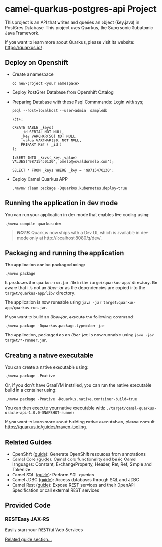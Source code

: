 # camel-quarkus-postgres-api Project

This project is an API that writes and queries an object (Key.java) in PostGres Database. This project uses Quarkus, the Supersonic Subatomic Java Framework.

If you want to learn more about Quarkus, please visit its website: https://quarkus.io/ .

## Deploy on Openshift

* Create a namespace
  
  ```shell script
  oc new-project <your namespace>
  ```

* Deploy PostGres Database from Openshift Catalog 

* Preparing Database with these Psql Commmands:
  Login with sys;
  
  ```shell script
  psql --host=localhost --user=admin  sampledb
  ```
 
  ```shell script
  \dt+;
  ```
  
  
  ```shell script
  CREATE TABLE _keys(
      _id SERIAL NOT NULL,
      _key VARCHAR(50) NOT NULL,
      _value VARCHAR(50) NOT NULL,
      PRIMARY KEY ( _id )
  );
  ```
  
  ```shell script
  INSERT INTO _keys(_key,_value) VALUES('98715470130','omelo@osvaldormelo.com');
  ```
  
  ```shell script
  SELECT * FROM _keys WHERE _key = '98715470130';
  ```
* Deploy Camel Quarkus APP
  
  ```shell script
  ./mvnw clean package -Dquarkus.kubernetes.deploy=true
  ```

## Running the application in dev mode

You can run your application in dev mode that enables live coding using:
```shell script
./mvnw compile quarkus:dev
```

> **_NOTE:_**  Quarkus now ships with a Dev UI, which is available in dev mode only at http://localhost:8080/q/dev/.

## Packaging and running the application

The application can be packaged using:
```shell script
./mvnw package
```
It produces the `quarkus-run.jar` file in the `target/quarkus-app/` directory.
Be aware that it’s not an _über-jar_ as the dependencies are copied into the `target/quarkus-app/lib/` directory.

The application is now runnable using `java -jar target/quarkus-app/quarkus-run.jar`.

If you want to build an _über-jar_, execute the following command:
```shell script
./mvnw package -Dquarkus.package.type=uber-jar
```

The application, packaged as an _über-jar_, is now runnable using `java -jar target/*-runner.jar`.

## Creating a native executable

You can create a native executable using: 
```shell script
./mvnw package -Pnative
```

Or, if you don't have GraalVM installed, you can run the native executable build in a container using: 
```shell script
./mvnw package -Pnative -Dquarkus.native.container-build=true
```

You can then execute your native executable with: `./target/camel-quarkus-oracle-api-1.0.0-SNAPSHOT-runner`

If you want to learn more about building native executables, please consult https://quarkus.io/guides/maven-tooling.

## Related Guides

- OpenShift ([guide](https://quarkus.io/guides/deploying-to-openshift)): Generate OpenShift resources from annotations
- Camel Core ([guide](https://access.redhat.com/documentation/en-us/red_hat_integration/2.latest/html/camel_extensions_for_quarkus_reference/extensions-core)): Camel core functionality and basic Camel languages: Constant, ExchangeProperty, Header, Ref, Ref, Simple and Tokenize
- Camel SQL ([guide](https://access.redhat.com/documentation/en-us/red_hat_integration/2.latest/html/camel_extensions_for_quarkus_reference/extensions-sql)): Perform SQL queries
- Camel JDBC ([guide](https://camel.apache.org/camel-quarkus/latest/reference/extensions/jdbc.html)): Access databases through SQL and JDBC
- Camel Rest ([guide](https://access.redhat.com/documentation/en-us/red_hat_integration/2.latest/html/camel_extensions_for_quarkus_reference/extensions-rest)): Expose REST services and their OpenAPI Specification or call external REST services

## Provided Code

### RESTEasy JAX-RS

Easily start your RESTful Web Services

[Related guide section...](https://quarkus.io/guides/getting-started#the-jax-rs-resources)
